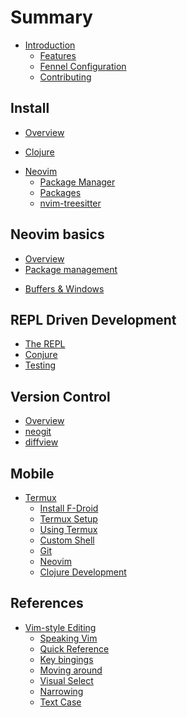 # Summary

* [Introduction](introduction.md)
    * [Features](introduction/features.md)
    <!-- * [Lua](introduction/lua.md) -->
    * [Fennel Configuration](introduction/fennel.md)
    <!-- * [Aniseed](introduction/aniseed.md) -->
    * [Contributing](contributing.md)

## Install
<!-- the approach taken to configure neovom - i.e. fenel first, then lua, avoid vimscript -->
* [Overview](install/index.md)

<!-- Clojure Setup -->
* [Clojure](install/clojure.md)

<!-- Neovim Setup -->
* [Neovim](install/neovim.md)
    * [Package Manager](install/package-manager.md)
    * [Packages](install/packages/index.md) <!-- Package manager and list of packages -->
    * [nvim-treesitter](install/packages/nvim-treesitter.md) <!-- Language parser -->

## Neovim basics

* [Overview](neovim-basics/index.md)
* [Package management](neovim-basics/package-management.md)
<!-- * [File management](neovim-basics/files.md) -->
* [Buffers & Windows](neovim-basics/buffers-windows.md)
<!-- * [Vim-style editing](neovim-basics/vim-style-editing/index.md) -->

## REPL Driven Development

* [The REPL](repl-driven-development/index.md)
* [Conjure](repl-driven-development/conjure.md)
* [Testing](repl-driven-development/testing.md)
<!-- * [Structural editing](structural-editing/index.md) -->

## Version Control
* [Overview](version-control/index.md)
* [neogit](version-control/neogit.md)
* [diffview](version-control/diffview.md)

## Mobile

* [Termux](termux/index.md)
    * [Install F-Droid](termux/fdroid-install.md)
    * [Termux Setup](termux/setup.md)
    * [Using Termux](termux/using-termux.md)
    * [Custom Shell](termux/custom-shell.md)
    * [Git](termux/git.md)
    * [Neovim](termux/neovim.md)
    * [Clojure Development](termux/clojure-development.md)

 
## References
<!-- * [Alternative Configs] -->
 * [Vim-style Editing](reference/vim-style/index.md) 
     * [Speaking Vim](reference/vim-style/speaking-vim.md)
     * [Quick Reference](reference/vim-style/vim-quick-reference.md)
     * [Key bingings](reference/vim-style/key-binding-reference.md)
     * [Moving around](reference/vim-style/moving-around.md)
     * [Visual Select](reference/vim-style/visual-select.md)
     * [Narrowing](reference/vim-style/narrowing.md)
     * [Text Case](reference/vim-style/case.md)

<!-- TODO: vim reference pages to review to ensure neovim specific content
     * [](motions.md)
     * [](evil-g-menu.md)
     * [](evil-z-menu.md)
     * [](vim-tips-for-developers.md)
-->

